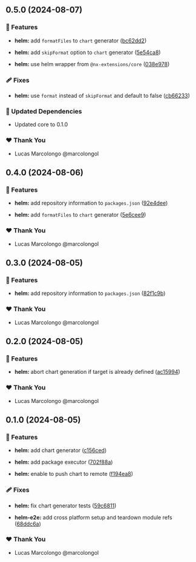 ## 0.5.0 (2024-08-07)


### 🚀 Features

- **helm:** add `formatFiles` to `chart` generator ([bc62dd2](https://github.com/marcolongol/nx-extensions/commit/bc62dd2))

- **helm:** add `skipFormat` option to `chart` generator ([5e54ca8](https://github.com/marcolongol/nx-extensions/commit/5e54ca8))

- **helm:** use helm wrapper from `@nx-extensions/core` ([038e978](https://github.com/marcolongol/nx-extensions/commit/038e978))


### 🩹 Fixes

- **helm:** use `format` instead of `skipFormat` and default to false ([cb66233](https://github.com/marcolongol/nx-extensions/commit/cb66233))


### 🧱 Updated Dependencies

- Updated core to 0.1.0


### ❤️  Thank You

- Lucas Marcolongo @marcolongol

## 0.4.0 (2024-08-06)


### 🚀 Features

- **helm:** add repository information to `packages.json` ([92e4dee](https://github.com/marcolongol/nx-extensions/commit/92e4dee))

- **helm:** add `formatFiles` to `chart` generator ([5e6cee9](https://github.com/marcolongol/nx-extensions/commit/5e6cee9))


### ❤️  Thank You

- Lucas Marcolongo @marcolongol

## 0.3.0 (2024-08-05)


### 🚀 Features

- **helm:** add repository information to `packages.json` ([82f1c9b](https://github.com/marcolongol/nx-extensions/commit/82f1c9b))


### ❤️  Thank You

- Lucas Marcolongo @marcolongol

## 0.2.0 (2024-08-05)


### 🚀 Features

- **helm:** abort chart generation if target is already defined ([ac15994](https://github.com/marcolongol/nx-extensions/commit/ac15994))


### ❤️  Thank You

- Lucas Marcolongo @marcolongol

## 0.1.0 (2024-08-05)


### 🚀 Features

- **helm:** add chart generator ([c156ced](https://github.com/marcolongol/nx-extensions/commit/c156ced))

- **helm:** add package executor ([702f88a](https://github.com/marcolongol/nx-extensions/commit/702f88a))

- **helm:** enable to push chart to remote ([f194ea8](https://github.com/marcolongol/nx-extensions/commit/f194ea8))


### 🩹 Fixes

- **helm:** fix chart generator tests ([59c6811](https://github.com/marcolongol/nx-extensions/commit/59c6811))

- **helm-e2e:** add cross platform setup and teardown module refs ([68ddc6a](https://github.com/marcolongol/nx-extensions/commit/68ddc6a))


### ❤️  Thank You

- Lucas Marcolongo @marcolongol